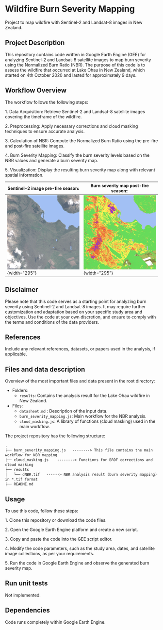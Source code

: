 # Wildfire Burn Severity Mapping

Project to map wildfire with Sentinel-2 and Landsat-8 images in New Zealand.

## Project Description

This repository contains code written in Google Earth Engine (GEE) for analyzing Sentinel-2 and Landsat-8 satellite images to map burn severity using the Normalized Burn Ratio (NBR). The purpose of this code is to assess the wildfire that occurred at Lake Ohau in New Zealand, which started on 4th October 2020 and lasted for approximately 9 days.

## Workflow Overview

The workflow follows the following steps:

1\. Data Acquisition: Retrieve Sentinel-2 and Landsat-8 satellite images covering the timeframe of the wildfire.

2\. Preprocessing: Apply necessary corrections and cloud masking techniques to ensure accurate analysis.

3\. Calculation of NBR: Compute the Normalized Burn Ratio using the pre-fire and post-fire satellite images.

4\. Burn Severity Mapping: Classify the burn severity levels based on the NBR values and generate a burn severity map.

5\. Visualization: Display the resulting burn severity map along with relevant spatial information.

| Sentinel-2 image pre-fire season:                        | Burn severity map post-fire season::               |
|----------------------------------------------------------|----------------------------------------------------|
| ![](images/Sentinel-2_LakeOhau_prefire.png){width="295"} | ![](images/NBR_LakeOhau_postfire.png){width="295"} |

## Disclaimer

Please note that this code serves as a starting point for analyzing burn severity using Sentinel-2 and Landsat-8 images. It may require further customization and adaptation based on your specific study area and objectives. Use the code at your own discretion, and ensure to comply with the terms and conditions of the data providers.

## References

Include any relevant references, datasets, or papers used in the analysis, if applicable.

## Files and data description

Overview of the most important files and data present in the root directory:

-   Folders:
    -   `results`: Contains the analysis result for the Lake Ohau wildfire in New Zealand.
-   Files:
    -   `datasheet.md` : Description of the input data.
    -   `burn_severity_mapping.js`: Main workflow for the NBR analysis.
    -   `cloud_masking.js`: A library of functions (cloud masking) used in the main workflow.

The project repository has the following structure:

    .
    ├── burn_severity_mapping.js   --------> This file contains the main workflow for NBR mapping
    ├── cloud_masking.js    --------> Functions for BRDF corrections and cloud masking 
    ├── results
    │   └── dNBR.tif   ------> NBR analysis result (burn severity mapping) in *.tif format
    ├── README.md

## Usage

To use this code, follow these steps:

1\. Clone this repository or download the code files.

2\. Open the Google Earth Engine platform and create a new script.

3\. Copy and paste the code into the GEE script editor.

4\. Modify the code parameters, such as the study area, dates, and satellite image collections, as per your requirements.

5\. Run the code in Google Earth Engine and observe the generated burn severity map.

## **Run unit tests**

Not implemented.

## Dependencies

Code runs completely within Google Earth Engine.
